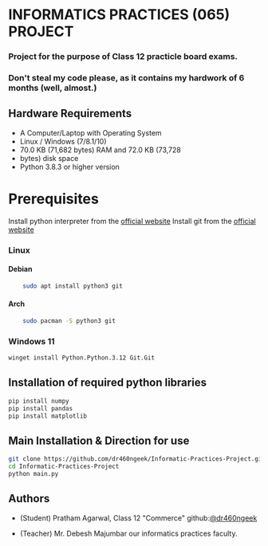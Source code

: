 
# INFORMATICS PRACTICES (065) PROJECT

### Project for the purpose of Class 12 practicle board exams.

### Don't steal my code please, as it contains my hardwork of 6 months (well, almost.)
## Hardware Requirements

*	A Computer/Laptop with Operating System
*	Linux / Windows (7/8.1/10)
*	70.0 KB (71,682 bytes) RAM and 72.0 KB (73,728
*	bytes) disk space
*	Python 3.8.3 or higher version

# Prerequisites
Install python interpreter from the [official website](https://www.python.org/)
Install git from the [official website](https://git-scm.com/)
### Linux 
#### Debian
```bash
    sudo apt install python3 git
```
#### Arch
```bash
    sudo pacman -S python3 git
```
### Windows 11
```bash
winget install Python.Python.3.12 Git.Git
```
## Installation of required python libraries

```bash
pip install numpy
pip install pandas
pip install matplotlib
```

## Main Installation & Direction for use

```bash 
git clone https://github.com/dr460ngeek/Informatic-Practices-Project.git
cd Informatic-Practices-Project 
python main.py
```


## Authors

- (Student) Pratham Agarwal, Class 12 "Commerce" github:[@dr460ngeek](https://github.com/dr460ngeek)

- (Teacher) Mr. Debesh Majumbar our informatics practices faculty.